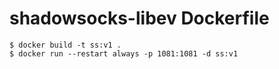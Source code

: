 # shadowsocks-libev Dockerfile

```shell
$ docker build -t ss:v1 .
$ docker run --restart always -p 1081:1081 -d ss:v1
```











